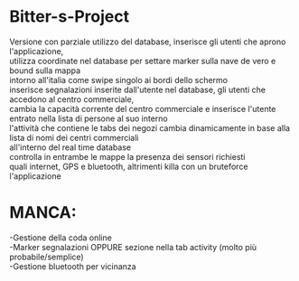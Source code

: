 # Bitter-s-Project
Versione con parziale utilizzo del database, inserisce gli utenti che aprono l'applicazione, \
utilizza coordinate nel database per settare marker sulla nave de vero e bound sulla mappa \
intorno all'italia come swipe singolo ai bordi dello schermo\
inserisce segnalazioni inserite dall'utente nel database, gli utenti che accedono al centro commerciale,\
cambia la capacità corrente del centro commerciale e inserisce l'utente entrato nella lista di persone al suo interno\
l'attività che contiene le tabs dei negozi cambia dinamicamente in base alla lista di nomi dei centri commerciali\
all'interno del real time database\
controlla in entrambe le mappe la presenza dei sensori richiesti\
quali internet, GPS e bluetooth, altrimenti killa con un bruteforce l'applicazione
 
# MANCA:
-Gestione della coda online\
-Marker segnalazioni OPPURE sezione nella tab activity (molto più probabile/semplice)\
-Gestione bluetooth per vicinanza
